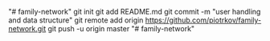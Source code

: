 "# family-network"  git init git add README.md git commit -m "user handling and data structure" git remote add origin https://github.com/piotrkov/family-network.git git push -u origin master
"# family-network" 
